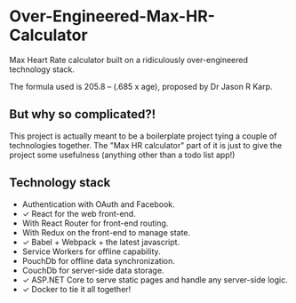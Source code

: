 # Over-Engineered-Max-HR-Calculator

Max Heart Rate calculator built on a ridiculously over-engineered technology stack.

The formula used is 205.8 – (.685 x age), proposed by Dr Jason R Karp.

## But why so complicated?!

This project is actually meant to be a boilerplate project tying a couple of technologies together. The "Max HR calculator" part of it is just to give the project some usefulness (anything other than a todo list app!)

## Technology stack

- Authentication with OAuth and Facebook.
- ✓ React for the web front-end.
- With React Router for front-end routing. 
- With Redux on the front-end to manage state.
- ✓ Babel + Webpack + the latest javascript.
- Service Workers for offline capability.
- PouchDb for offline data synchronization.
- CouchDb for server-side data storage.
- ✓ ASP.NET Core to serve static pages and handle any server-side logic.
- ✓ Docker to tie it all together!

